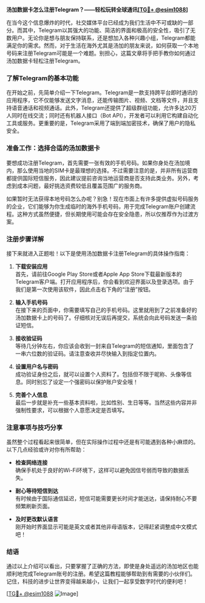 **汤加数据卡怎么注册Telegram？——轻松玩转全球通讯[[TG💪+ @esim1088](https://t.me/s/esim1088)]**

在当今这个信息爆炸的时代，社交媒体平台已经成为我们生活中不可或缺的一部分。而其中，Telegram以其强大的功能、简洁的界面和极高的安全性，吸引了无数用户。无论你是想与朋友保持联系，还是想加入各种兴趣小组，Telegram都能满足你的需求。然而，对于生活在海外尤其是汤加的朋友来说，如何获取一个本地号码来注册Telegram可能是一个难题。别担心，这篇文章将手把手教你如何通过汤加数据卡轻松注册Telegram。

### 了解Telegram的基本功能

在开始之前，先简单介绍一下Telegram。Telegram是一款支持跨平台即时通讯的应用程序，它不仅能够发送文字消息，还能传输图片、视频、文档等文件，并且支持语音通话和视频通话。此外，Telegram还提供了超级群组功能，允许多达20万人同时在线交流；同时还有机器人接口（Bot API），开发者可以利用它构建自动化工具或服务。更重要的是，Telegram采用了端到端加密技术，确保了用户的隐私安全。

### 准备工作：选择合适的汤加数据卡

要想成功注册Telegram，首先需要一张有效的手机号码。如果你身处在汤加境内，那么使用当地的SIM卡是最理想的选择。不过需要注意的是，并非所有运营商都提供国际短信服务，因此建议提前咨询当地运营商是否支持此类业务。另外，考虑到成本问题，最好挑选资费较低且覆盖范围广的服务商。

如果暂时无法获得本地号码怎么办呢？别急！现在市面上有许多提供虚拟号码服务的企业，它们能够为你生成临时的海外手机号码，用于完成Telegram账户创建流程。这种方式虽然便捷，但长期使用可能会存在安全隐患，所以仅推荐作为过渡方案。

### 注册步骤详解

接下来就进入正题啦！以下是使用汤加数据卡注册Telegram的具体操作指南：

1. **下载安装应用**  
   首先，请前往Google Play Store或者Apple App Store下载最新版本的Telegram客户端。打开应用程序后，你会看到欢迎界面以及登录选项。由于我们是第一次使用该软件，因此点击右下角的“注册”按钮。

2. **输入手机号码**  
   在接下来的页面中，你需要填写自己的手机号码。这里就用到了之前准备好的汤加数据卡上的号码了。仔细核对无误后再提交，系统会向此号码发送一条验证短信。

3. **接收验证码**  
   等待几分钟左右，你应该会收到一封来自Telegram的短信通知，里面包含了一串六位数的验证码。请注意查收并尽快输入到指定位置内。

4. **设置用户名与密码**  
   成功验证身份之后，就可以设置个人资料了。包括但不限于昵称、头像等信息。同时别忘了设定一个强密码以保护账户安全哦！

5. **完善个人信息**  
   最后一步就是补充一些基本资料啦，比如性别、生日等等。当然这些内容并非强制性要求，可以根据个人意愿决定是否填写。

### 注意事项与技巧分享

虽然整个过程看起来很简单，但在实际操作过程中还是有可能遇到各种小麻烦的。以下几点经验或许对你有所帮助：

- **检查网络连接**  
  确保手机处于良好的Wi-Fi环境下，这样可以避免因信号弱而导致的数据丢失。
  
- **耐心等待短信到达**  
  有时候由于国际通信延迟，短信可能需要更长时间才能送达，请保持耐心不要频繁刷新页面。

- **及时更改默认语言**  
  刚开始时界面显示可能是英文或者其他非母语版本，记得赶紧调整成中文模式吧！

### 结语

通过以上介绍可以看出，只要掌握了正确的方法，即使是身处遥远的汤加地区也能顺利地完成Telegram账号的注册。希望这篇教程能够帮助到有需要的小伙伴们。记住，科技的进步让世界变得越来越小，让我们一起享受数字时代的便利吧！

[[TG💪+ @esim1088](https://t.me/s/esim1088) ![Image](https://i.postimg.cc/4NQfJmqS/Snipaste-2025-05-13-00-14-12.png)]